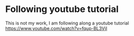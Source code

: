 # Following youtube tutorial

This is not my work, I am following along a youtube tutorial <link>https://www.youtube.com/watch?v=fqup-BL3VjI</link>
